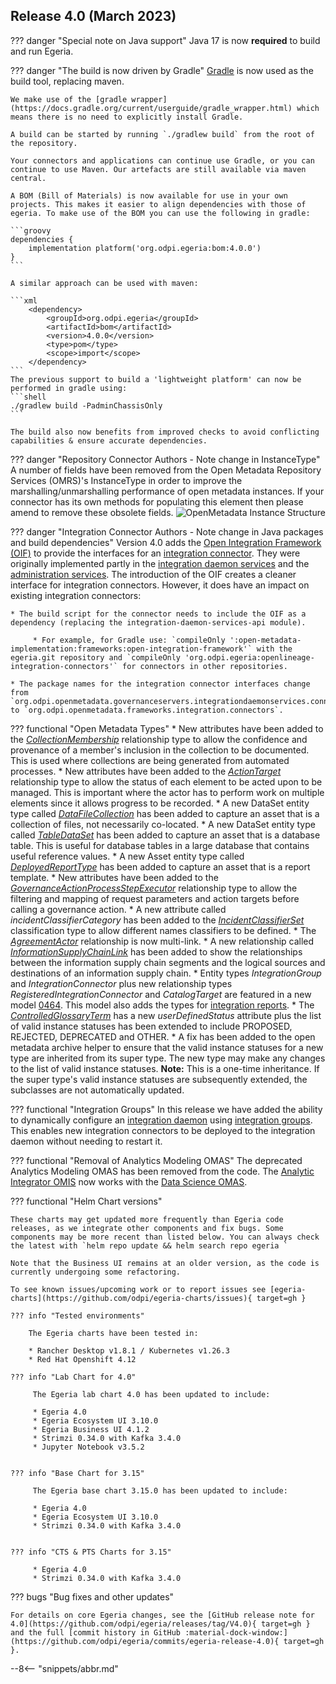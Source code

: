 <!-- SPDX-License-Identifier: CC-BY-4.0 -->
<!-- Copyright Contributors to the Egeria project. -->

## Release 4.0 (March 2023)

??? danger "Special note on Java support"
    Java 17 is now **required** to build and run Egeria.  

??? danger "The build is now driven by Gradle"
    [Gradle](https://gradle.org) is now used as the build tool, replacing maven.

    We make use of the [gradle wrapper](https://docs.gradle.org/current/userguide/gradle_wrapper.html) which means there is no need to explicitly install Gradle.

    A build can be started by running `./gradlew build` from the root of the repository.

    Your connectors and applications can continue use Gradle, or you can continue to use Maven. Our artefacts are still available via maven central.

    A BOM (Bill of Materials) is now available for use in your own projects. This makes it easier to align dependencies with those of egeria. To make use of the BOM you can use the following in gradle:
     
    ```groovy
    dependencies {
        implementation platform('org.odpi.egeria:bom:4.0.0')
    }
    ```

    A similar approach can be used with maven:

    ```xml
        <dependency>
            <groupId>org.odpi.egeria</groupId>
            <artifactId>bom</artifactId>
            <version>4.0.0</version>
            <type>pom</type>
            <scope>import</scope>
        </dependency>
    ```
    The previous support to build a 'lightweight platform' can now be performed in gradle using:
    ```shell
    ./gradlew build -PadminChassisOnly
    ```

    The build also now benefits from improved checks to avoid conflicting capabilities & ensure accurate dependencies.

??? danger "Repository Connector Authors - Note change in InstanceType"
    A number of fields have been removed from the Open Metadata Repository Services (OMRS)'s InstanceType in order to improve the marshalling/unmarshalling performance of open metadata instances.  If your connector has its own methods for populating this element then please amend to remove these obsolete fields.
    ![OpenMetadata Instance Structure](/concepts/open-metadata-instances-structure.svg)

??? danger "Integration Connector Authors - Note change in Java packages and build dependencies"
    Version 4.0 adds the [Open Integration Framework (OIF)](/frameworks/oif/overview) to provide the interfaces for an [integration connector](/concepts/integration-connector).  They were originally implemented partly in the [integration daemon services](/services/integration-daemon-services) and the [administration services](/services/admin-services/overview).  The introduction of the OIF creates a cleaner interface for integration connectors.  However, it does have an impact on existing integration connectors:
    
    * The build script for the connector needs to include the OIF as a dependency (replacing the integration-daemon-services-api module).
       
         * For example, for Gradle use: `compileOnly ':open-metadata-implementation:frameworks:open-integration-framework'` with the egeria.git repository and `compileOnly 'org.odpi.egeria:openlineage-integration-connectors'` for connectors in other repositories.
    
    * The package names for the integration connector interfaces change from `org.odpi.openmetadata.governanceservers.integrationdaemonservices.connectors` to `org.odpi.openmetadata.frameworks.integration.connectors`.

??? functional "Open Metadata Types"
    * New attributes have been added to the [*CollectionMembership*](/types/0/0021-Collections) relationship type to allow the confidence and provenance of a member's inclusion in the collection to be documented.  This is used where collections are being generated from automated processes.
    * New attributes have been added to the [*ActionTarget*](/types/1/0137-Actions) relationship type to allow the status of each element to be acted upon to be managed.  This is important where the actor has to perform work on multiple elements since it allows progress to be recorded.
    * A new DataSet entity type called [*DataFileCollection*](/types/2/0220-Files-and-Folders) has been added to capture an asset that is a collection of files, not necessarily co-located.
    * A new DataSet entity type called [*TableDataSet*](/types/2/0224-Databases) has been added to capture an asset that is a database table.  This is useful for database tables in a large database that contains useful reference values.
    * A new Asset entity type called [*DeployedReportType*](/types/2/0239-Reports) has been added to capture an asset that is a report template.
    * New attributes have been added to the [*GovernanceActionProcessStepExecutor*](/types/4/0462-Governance-Action-Processes) relationship type to allow the filtering and mapping of request parameters and action targets before calling a governance action.
    * A new attribute called *incidentClassifierCategory* has been added to the [*IncidentClassifierSet*](/types/4/0470-Incident-Reporting) classification type to allow different names classifiers to be defined.
    * The [*AgreementActor*](/type/4/0484-Agreements) relationship is now multi-link.
    * A new relationship called [*InformationSupplyChainLink*](/types/7/0720-Information-Supply-Chains) has been added to show the relationships between the information supply chain segments and the logical sources and destinations of an information supply chain.
    * Entity types *IntegrationGroup* and *IntegrationConnector* plus new relationship types *RegisteredIntegrationConnector* and *CatalogTarget* are featured in a new model [0464](/types/4/0464-Dynamic-Integration-Groups).  This model also adds the types for [integration reports](/concepts/integration-reports).
    * The [*ControlledGlossaryTerm*](/types/3/0385-Controlled-Glossary-Development) has a new *userDefinedStatus* attribute plus the list of valid instance statuses has been extended to include PROPOSED, REJECTED, DEPRECATED and OTHER. 
    * A fix has been added to the open metadata archive helper to ensure that the valid instance statuses for a new type are inherited from its super type. The new type may make any changes to the list of valid instance statuses. **Note:** This is a one-time inheritance.  If the super type's valid instance statuses are subsequently extended, the subclasses are not automatically updated.

??? functional "Integration Groups"
    In this release we have added the ability to dynamically configure an [integration daemon](/concepts/integration-daemon) using [integration groups](/concepts/integration-group).  This enables new integration connectors to be deployed to the integration daemon without needing to restart it.

??? functional "Removal of Analytics Modeling OMAS"
    The deprecated Analytics Modeling OMAS has been removed from the code.  The [Analytic Integrator OMIS](/services/omis/analytics-integrator/overview) now works with the [Data Science OMAS](/services/omas/data-science/overview).

??? functional "Helm Chart versions"

    These charts may get updated more frequently than Egeria code releases, as we integrate other components and fix bugs. Some components may be more recent than listed below. You can always check the latest with `helm repo update && helm search repo egeria `

    Note that the Business UI remains at an older version, as the code is currently undergoing some refactoring.

    To see known issues/upcoming work or to report issues see [egeria-charts](https://github.com/odpi/egeria-charts/issues){ target=gh }

    ??? info "Tested environments"

        The Egeria charts have been tested in:
        
        * Rancher Desktop v1.8.1 / Kubernetes v1.26.3
        * Red Hat Openshift 4.12

    ??? info "Lab Chart for 4.0"

         The Egeria lab chart 4.0 has been updated to include:

         * Egeria 4.0
         * Egeria Ecosystem UI 3.10.0
         * Egeria Business UI 4.1.2
         * Strimzi 0.34.0 with Kafka 3.4.0
         * Jupyter Notebook v3.5.2


    ??? info "Base Chart for 3.15"

         The Egeria base chart 3.15.0 has been updated to include:

         * Egeria 4.0
         * Egeria Ecosystem UI 3.10.0
         * Strimzi 0.34.0 with Kafka 3.4.0


    ??? info "CTS & PTS Charts for 3.15"

         * Egeria 4.0
         * Strimzi 0.34.0 with Kafka 3.4.0

??? bugs "Bug fixes and other updates"

    For details on core Egeria changes, see the [GitHub release note for 4.0](https://github.com/odpi/egeria/releases/tag/V4.0){ target=gh } and the full [commit history in GitHub :material-dock-window:](https://github.com/odpi/egeria/commits/egeria-release-4.0){ target=gh }.


--8<-- "snippets/abbr.md"
